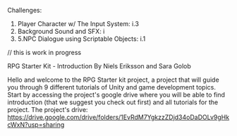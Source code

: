 Challenges:
1. Player Character w/ The Input System: i.3
2. Background Sound and SFX: i
3. 5.NPC Dialogue using Scriptable Objects: i.1






// this is work in progress


RPG Starter Kit - Introduction
By Niels Eriksson and Sara Golob


Hello and welcome to the RPG Starter kit project, a project that will guide you through 9 different tutorials of Unity and game development topics. Start by accessing the project's google drive where you will be able to find introduction (that we suggest you check out first) and all tutorials for the project.
The project's drive: https://drive.google.com/drive/folders/1EvRdM7YgkzzZDjd34oDaDOLv9gHkcWxN?usp=sharing
